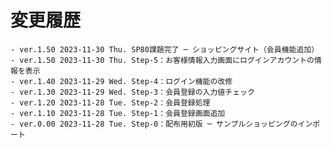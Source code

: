 # 変更履歴

	- ver.1.50 2023-11-30 Thu. SP80課題完了 ─ ショッピングサイト（会員機能追加）
	- ver.1.50 2023-11-30 Thu. Step-5：お客様情報入力画面にログインアカウントの情報を表示
	- ver.1.40 2023-11-29 Wed. Step-4：ログイン機能の改修
	- ver.1.30 2023-11-29 Wed. Step-3：会員登録の入力値チェック
	- ver.1.20 2023-11-28 Tue. Step-2：会員登録処理
	- ver.1.10 2023-11-28 Tue. Step-1：会員登録画面追加
	- ver.0.00 2023-11-28 Tue. Step-0：配布用初版 ─ サンプルショッピングのインポート